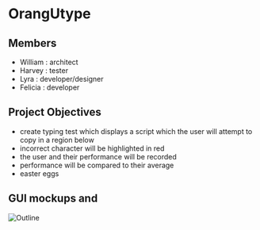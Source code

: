 # OrangUtype

## Members
* William : architect
* Harvey : tester
* Lyra : developer/designer
* Felicia : developer
  
## Project Objectives 
* create typing test which displays a script which the user will attempt to copy in a region below
* incorrect character will be highlighted in red
* the user and their performance will be recorded
* performance will be compared to their average
* easter eggs

## GUI mockups and  
![Outline]([https://github.com/william-Silver-droid/Orangutype/blob/main/images/Untitled_Artwork.jpg](https://github.com/william-Silver-droid/Orangutype/blob/main/images/ModelOrangUtype.jpg)https://github.com/william-Silver-droid/Orangutype/blob/main/images/ModelOrangUtype.jpg)
